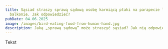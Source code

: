 ```yaml
---
title: Sąsiad straszy sprawą sądową osobę karmiącą ptaki na parapecie lub
  balkonie. Jak odpowiedzieć?
pubDate: 04.06.2025
image: /images/bird-eating-food-from-human-hand.jpg
description: Jaką „sprawą sądową” może straszyć sąsiad? Jak nią odpowiedzieć?
---
```

Tekst
